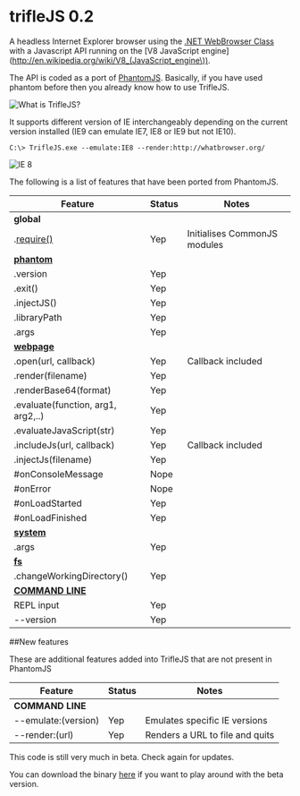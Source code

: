 trifleJS 0.2
=========

A headless Internet Explorer browser using the [.NET WebBrowser Class](http://msdn.microsoft.com/en-us/library/system.windows.forms.webbrowser.aspx) with a Javascript API running on the [V8 JavaScript engine](http://en.wikipedia.org/wiki/V8_(JavaScript_engine\)).

The API is coded as a port of [PhantomJS](http://phantomjs.org). Basically, if you have used phantom before then you already know how to use TrifleJS.

![What is TrifleJS?](https://raw.github.com/sdesalas/trifleJS/master/Docs/What.Is.Trifle.png "What is TrifleJS?")

It supports different version of IE interchangeably depending on the current version installed (IE9 can emulate IE7, IE8 or IE9 but not IE10).

    C:\> TrifleJS.exe --emulate:IE8 --render:http://whatbrowser.org/

![IE 8](https://raw.github.com/sdesalas/trifleJS/master/Docs/whatbrowser.org.IE8.png "Running as IE 8")

The following is a list of features that have been ported from PhantomJS.

|Feature                                  | Status   | Notes                                |
|-----------------------------------------|----------|--------------------------------------|
|**global**                               |
|.[require()](https://github.com/ariya/phantomjs/wiki/API-Reference#function-require)   | Yep      | Initialises CommonJS modules         |
|**[phantom](https://github.com/ariya/phantomjs/wiki/API-Reference-phantom)**                              |
|.version                                 | Yep      |                                      | 
|.exit()                                  | Yep      |                                      |
|.injectJS()                              | Yep      |                                      |
|.libraryPath                             | Yep      |                                      |
|.args                                    | Yep      |                                      |
|**[webpage](https://github.com/ariya/phantomjs/wiki/API-Reference-WebPage)**                              | 
|.open(url, callback)                     | Yep      | Callback included                    |
|.render(filename)                        | Yep      |                                      |
|.renderBase64(format)                    | Yep      |                                      |
|.evaluate(function, arg1, arg2,..)       | Yep      |                                      |
|.evaluateJavaScript(str)                 | Yep      |                                      |
|.includeJs(url, callback)                | Yep      | Callback included                    |
|.injectJs(filename)                      | Yep      |                                      |
|#onConsoleMessage                        | Nope     |                                      | 
|#onError                                 | Nope     |                                      |
|#onLoadStarted                           | Yep      |                                      |
|#onLoadFinished                          | Yep      |                                      |
|**[system](https://github.com/ariya/phantomjs/wiki/API-Reference-System)**                               |
|.args                                    | Yep      |                                      |
|**[fs](https://github.com/ariya/phantomjs/wiki/API-Reference-FileSystem)**                                   |
|.changeWorkingDirectory()                | Yep      |                                      |
|**[COMMAND LINE](https://github.com/ariya/phantomjs/wiki/API-Reference)**                         |
|REPL input                               | Yep      |                                      |
|--version                                | Yep      |                                      |

##New features

These are additional features added into TrifleJS that are not present in PhantomJS

|Feature                                  | Status   | Notes                                |
|-----------------------------------------|----------|--------------------------------------|
|**COMMAND LINE**                         |
|--emulate:(version)                      | Yep      | Emulates specific IE versions        |
|--render:(url)                           | Yep      | Renders a URL to file and quits      | 


This code is still very much in beta. Check again for updates.

You can download the binary [here](https://github.com/sdesalas/trifleJS/raw/master/Build/Binary/TrifleJS.Latest.zip) if you want to play around with the beta version. 
